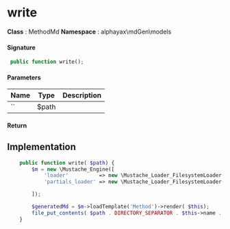 
# write

**Class** : MethodMd
**Namespace**  : alphayax\mdGen\models


> 


#### Signature

```php
 public function write();
```

#### Parameters

| Name | Type | Description |
|---|---|---|
| `` | $path |  |

#### Return


## Implementation

```php
    public function write( $path) {
        $m = new \Mustache_Engine([
            'loader'          => new \Mustache_Loader_FilesystemLoader( __DIR__.'/../views'),
            'partials_loader' => new \Mustache_Loader_FilesystemLoader(__DIR__ . '/../views/MethodMd'),

        ]);

        $generatedMd = $m->loadTemplate('Method')->render( $this);
        file_put_contents( $path . DIRECTORY_SEPARATOR . $this->name . '.md', $generatedMd);
    }

```
